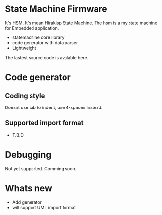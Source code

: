 # State Machine Firmware

It's HSM. It's mean Hirakisp State Machine.
The hsm is a my state machine for Embedded application.

 * statemachine core library
 * code generator with data parser
 * Lightweight

The lastest source code is avalable here.


# Code generator 

## Coding style

Doesnt use tab to indent, use 4-spaces instead.

## Supported import format

* T.B.D


# Debugging

Not yet supported. 
Comming soon.



# Whats new

 * Add generator
 * will support UML import format
